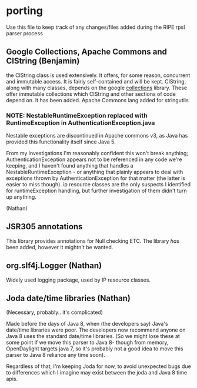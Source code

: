 # porting
Use this file to keep track of any changes/files added during the RIPE rpsl parser process

## Google Collections, Apache Commons and CIString (Benjamin)
the CIString class is used extensively. It offers, for some reason, concurrent and immutable access. It is fairly self-contained and will be kept.
CIString, along with many classes, depends on the google [collections](https://code.google.com/p/guava-libraries/) library. These offer immutable collections which CIString and other sections of code depend on. It has been added.
Apache Commons lang added for stringutils

### NOTE: NestableRuntimeException replaced with RuntimeException in AuthenticationException.java
Nestable exceptions are discontinued in Apache commons v3, as Java has provided this functionality itself since Java 5.

From my investigations I'm reasonably confident this won't break anything; AuthenticationException appears not to be referenced in any code we're keeping, and I haven't found anything that handles a NestableRuntimeException - or anything that plainly appears to deal with exceptions thrown by AuthenticationException for that matter (the latter is easier to miss though). ip resource classes are the only suspects I identified for runtimeException handling, but further investigation of them didn't turn up anything.

(Nathan)


## JSR305 annotations
This library provides annotations for Null checking ETC. The library _has_ been added, however it mightn't be wanted.

## org.slf4j.Logger (Nathan)
Widely used logging package, used by IP resource classes.


## Joda date/time libraries (Nathan)
(Necessary, probably.. it's complicated)

Made before the days of Java 8, when (the developers say) Java's date/time
libraries were poor.
The developers now recommend anyone on Java 8 uses the standard date/time
libraries. (So we might lose these at some point if we move this parser
to Java 8- though from memory, OpenDaylight targets java 7, so it's
probably not a good idea to move this parser to Java 8 reliance any time soon).

Regardless of that, I'm keeping Joda for now, to avoid unexpected bugs due to
differences which I imagine may exist between the joda and Java 8 time apis.
